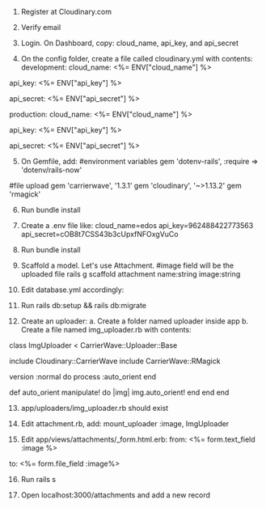 1. Register at Cloudinary.com

2. Verify email

3. Login. On Dashboard, copy: cloud_name, api_key, and api_secret

4. On the config folder, create a file called cloudinary.yml with contents:
development:
  cloud_name: <%= ENV["cloud_name"] %>
  
  api_key: <%= ENV["api_key"] %>
  
  api_secret: <%= ENV["api_secret"] %>

production:
  cloud_name: <%= ENV["cloud_name"] %>
  
  api_key: <%= ENV["api_key"] %>
  
  api_secret: <%= ENV["api_secret"] %>

5. On Gemfile, add:
#environment variables
gem 'dotenv-rails', :require => 'dotenv/rails-now'

#file upload
gem 'carrierwave', '1.3.1'
gem 'cloudinary', '~>1.13.2'
gem 'rmagick'

6. Run bundle install

7. Create a .env file like:
cloud_name=edos
api_key=962488422773563
api_secret=cOB8t7CSS43b3cUpxfNFOxgVuCo

8. Run bundle install

9. Scaffold a model. Let's use Attachment. 
#image field will be the uploaded file
rails g scaffold attachment name:string image:string

10. Edit database.yml accordingly:

11. Run rails db:setup && rails db:migrate

12. Create an uploader: 
a. Create a folder named uploader inside app
b. Create a file named img_uploader.rb with contents:

class ImgUploader < CarrierWave::Uploader::Base

  include Cloudinary::CarrierWave 
  include CarrierWave::RMagick

  version :normal do
    process :auto_orient
  end

  def auto_orient
    manipulate! do |img|
      img.auto_orient!
    end
  end
end

13. app/uploaders/img_uploader.rb should exist

14. Edit attachment.rb, add:
mount_uploader :image, ImgUploader

15. Edit app/views/attachments/_form.html.erb:
from:
<%= form.text_field :image %>

to:
<%= form.file_field :image%>

16. Run rails s

17. Open localhost:3000/attachments and add a new record
